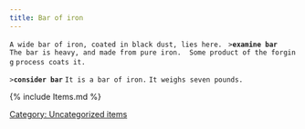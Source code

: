 ```yaml
---
title: Bar of iron
---
```


`A wide bar of iron, coated in black dust, lies here. `
`>`**`examine bar`**
`The bar is heavy, and made from pure iron.  Some product of the forging`
`process coats it.`

`>`**`consider bar`**
`It is a bar of iron.`
`It weighs seven pounds.`

{% include Items.md %}

[Category: Uncategorized
items](Category:_Uncategorized_items "wikilink")